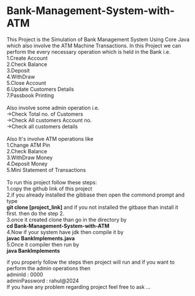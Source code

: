 # Bank-Management-System-with-ATM

This Project is the Simulation of Bank Management System Using Core Java which also involve the ATM Machine Transactions.
In this Project we can perform the every necessary operation which is held in the Bank i.e.
<br>
1.Create Account<br>
2.Check Balance<br>
3.Deposit<br>
4.WithDraw<br>
5.Close Account<br>
6.Update Customers Details<br>
7.Passbook Printing<br>
<br>
Also involve some admin operation i.e.<br>
->Check Total no. of Customers<br>
->Check All customers Account no.<br>
->Check all customers details<br>
<br>
Also It's involve ATM operations like<br>
1.Change ATM Pin<br>
2.Check Balance<br>
3.WithDraw Money<br>
4.Deposit Money<br>
5.Mini Statement of Transactions<br>
<br>
To run this project follow these steps:<br>
1.copy the github link of this project<br>
2.if you already installed the gibbase then open the commond prompt and type<br> 
**git clone [project_link]**
and if you not installed the gitbase than install it first. then do the step 2.<br>
3.once it created clone than go in the directory by <br>
**cd Bank-Management-System-with-ATM**<br>
4.Now if your system have jdk then compile it by<br>
**javac BankImplements.java**<br>
5.Once it compiler then run by<br>
**java BankImplements**<br>

if you properly follow the steps then project will run and if you want to perform the admin operations then<br>
adminId : 0000<br>
adminPassword : rahul@2024<br>
If you have any problem regarding project feel free to ask ...

